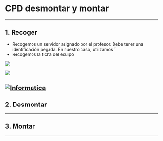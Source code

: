 
# CPD desmontar y montar

---

## 1. Recoger

* Recogemos un servidor asignado por el profesor. Debe tener una identificación pegada. En nuestro caso, utilizamos ``
* Recogemos la ficha del equipo ``

![](./images/.png)

![](./images/.png)


[![Informatica](https://jumpersoluciones.com/template/img/02.png)](https://www.youtube.com/watch?v=CTazANzywSA "Primeros pasos en Google Drive")
---

## 2. Desmontar



---

## 3. Montar



---
